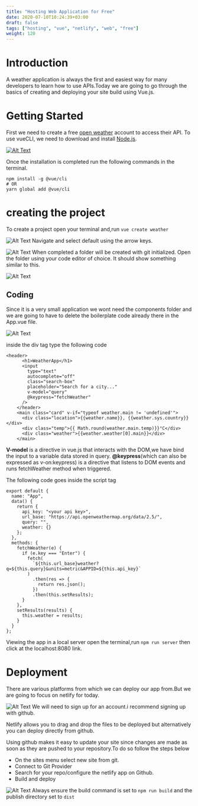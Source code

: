 ```yaml
---
title: "Hosting Web Application for Free"
date: 2020-07-10T10:24:39+03:00
draft: false
tags: ["hosting", "vue", "netlify", "web", "free"]
weight: 120
---
```


# Introduction 
A weather application is always the first and easiest way for many developers to learn how to use APIs.Today we are going to go through the basics of creating and deploying your site build using Vue.js.

# Getting Started
First we need to create a free [open weather](https://home.openweathermap.org/users/sign_up) account to access their API.
To use vueCLI, we need to download and install [Node.js](https://nodejs.org/en/download/).

<a href='https://nodejs.org/en/download/'>![Alt Text](https://dev-to-uploads.s3.amazonaws.com/i/lvmykcuig1hfwjut4ivz.png)</a>

Once the installation is completed run the following commands in the terminal.

```
npm install -g @vue/cli
# OR
yarn global add @vue/cli
```
# creating the project

To create a project open your terminal and,run `vue create weather`

![Alt Text](https://dev-to-uploads.s3.amazonaws.com/i/f8uqfngw44nuf763q733.png)
Navigate and select default using the arrow keys.

![Alt Text](https://dev-to-uploads.s3.amazonaws.com/i/zwzi4rjesn1gw3706n44.png)
When completed a folder will be created with git initialized.
Open the folder using your code editor of choice.
It should show something similar to this.

![Alt Text](https://dev-to-uploads.s3.amazonaws.com/i/aiwdr5hb4ety3fayc9if.png)

## Coding
Since it is a very small application we wont need the components folder and we are going to have to delete the boilerplate code already there in the App.vue file.

![Alt Text](https://dev-to-uploads.s3.amazonaws.com/i/vr3cpvv90mltjnbv81u1.png)

inside the div tag type the following code
```
<header>
      <h1>WeatherApp</h1>
      <input
        type="text"
        autocomplete="off"
        class="search-box"
        placeholder="Search for a city..."
        v-model="query"
        @keypress="fetchWeather"
      />
    </header>
    <main class="card" v-if="typeof weather.main != 'undefined'">
      <div class="location">{{weather.name}}, {{weather.sys.country}}</div>
      <div class="temp">{{ Math.round(weather.main.temp)}}°C</div>
      <div class="weather">{{weather.weather[0].main}}</div>
    </main>
```
**V-model** is a directive in vue.js that interacts with the DOM,we have bind the input to a variable data stored in query.
**@keypress**(which can also be expressed as v-on:keypress) is a directive that listens to DOM events and runs fetchWeather method when triggered.

The following code goes inside the script tag
```
export default {
  name: "App",
  data() {
    return {
      api_key: "<your api key>",
      url_base: "https://api.openweathermap.org/data/2.5/",
      query: "",
      weather: {}
    };
  },
  methods: {
    fetchWeather(e) {
      if (e.key === "Enter") {
        fetch(
          `${this.url_base}weather?q=${this.query}&units=metric&APPID=${this.api_key}`
        )
          .then(res => {
            return res.json();
          })
          .then(this.setResults);
      }
    },
    setResults(results) {
      this.weather = results;
    }
  }
};
```
Viewing the app in a local server open the terminal,run `npm run server` then click at the localhost:8080 link.

# Deployment
There are various platforms from which we can deploy our app from.But we are going to focus on netlify for today.

![Alt Text](https://dev-to-uploads.s3.amazonaws.com/i/akgrf4xvp5fku9qonzo8.png)
We will need to sign up for an account.i recommend signing up with github.

Netlify allows you to drag and drop the files to be deployed but
alternatively you can deploy directly from github.

Using github makes it easy to update your site since changes are made as soon as they are pushed to your repository.To do so follow the steps below

* On the sites menu select new site from git.
* Connect to Git Provider
* Search for your repo/configure the netlify app on Github.
* Build and deploy

![Alt Text](https://dev-to-uploads.s3.amazonaws.com/i/i3iay416xyxfjx2rzv9j.png)
Always ensure the build command is set to `npm run build` and the publish directory set to `dist`